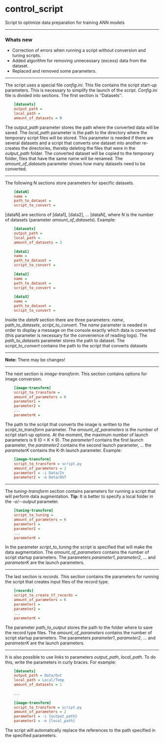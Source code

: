 # control_script

Script to optimize data preparation for training ANN models

------------

### Whats new
+ Correction of errors when running a script without conversion and tuning scripts.
+ Added algorithm for removing unnecessary (excess) data from the dataset.
+ Replaced and removed some parameters.

------------

The script uses a special file *config.ini*. This file contains the script start-up parameters. This is necessary to simplify the launch of the script. *Config.ini* file is divided into sections. The first section is ‘‘Datasets’’. 
```ini
    [datasets]
    output_path = 
    local_path = 
    amount_of_datasets = N
```
The *output_path* parameter stores the path where the converted data will be saved. The *local_path* parameter is the path to the directory where the temporary script files will be stored. This parameter is needed if there are several datasets and a script that converts one dataset into another re-creates the directories, thereby deleting the files that were in the *output_path* folder. The converted dataset will be copied to the temporary folder, files that have the same name will be renamed. The *amount_of_datasets* parameter shows how many datasets need to be converted.

------------
The following N sections store parameters for specific datasets.
```ini
    [dataN]
    name = 
    path_to_dataset = 
    script_to_convert =
```
[dataN] are sections of [data1], [data2], ... [dataN], where N is the number of datasets (parameter *amount_of_datasets*).
Example: 
```ini
    [datasets]
    output_path = 
    local_path = 
    amount_of_datasets = 3
    
    [data1]
    name = 
    path_to_dataset = 
    script_to_convert =
    
    [data2]
    name = 
    path_to_dataset = 
    script_to_convert =
    
    [data3]
    name = 
    path_to_dataset = 
    script_to_convert =
```
Inside the *dataN* section there are three parameters: *name*, *path_to_datasets*, *script_to_convert*. The *name* parameter is needed in order to display a message on the console exactly which data is converted (this parameter is necessary for the convenience of reading logs). The *path_to_datasets* parameter stores the path to dataset. The *script_to_convert* contains the path to the script that converts datasets

------------
   **Note:** There may be changes!

------------
The next section is *image-transform*. This section contains options for image conversion.
```ini
    [image-transform]
    script_to_transform =   
    amount_of_parameters = K
    parameter1 = 
    parameter2 = 
    ...
    parameterK = 
```
The path to the script that converts the image is written to the *script_to_transform* parameter. The *amount_of_parameters* is the number of script start-up options. At the moment, the maximum number of launch parameters is 9 (0 < K ≤ 9). The *parameter1* contains the first launch parameter, the *parameter2* contains the second launch parameter, ... the *parameterK* contains the K-th launch parameter.
Example: 
```ini
    [image-transform]
    script_to_transform = script.py
    amount_of_parameters = 2
    parameter1 = -i Data/In
    parameter2 = -o Data/OUT
```
------------
The *tuning-transform* section contains parameters for running a script that will perform data augmentation.
**Tip:** It is better to specify a local folder in the *-o*/*--output* parameter.
```ini
    [tuning-transform]
    script_to_tuning =   
    amount_of_parameters = K
    parameter1 = 
    parameter2 = 
    ...
    parameterK = 
```
In the parameter *script_to_tuning* the script is specified that will make the data augmentation. The *amount_of_parameters* contains the number of script startup parameters. The parameters *parameter1*, *parameter2*, ... and *parameterK* are the launch parameters.

------------
The last section is *records*. This section contains the parameters for running the script that creates input files of the record type.
```ini
    [records]
    script_to_create_tf_records = 
    amount_of_parameters = K
    parameter1 = 
    parameter2 = 
    ...
    parameterK = 
```
The parameter *path_to_output* stores the path to the folder where to save the record type files. The *amount_of_parameters* contains the number of script startup parameters. The parameters *parameter1*, *parameter2*, ... and *parameterK* are the launch parameters.

------------
It is also possible to use links to parameters *output_path*, *local_path*. To do this, write the parameters in curly braces. 
For example:
```ini
    [datasets]
    output_path = Data/Out
    local_path = Local/Temp
    amount_of_datasets = 1
    
    ...
    
    [image-transform]
    script_to_transform = script.py
    amount_of_parameters = 2
    parameter1 = -i {output_path}
    parameter2 = -o {local_path}
```
The script will automatically replace the references to the path specified in the specified parameters.
